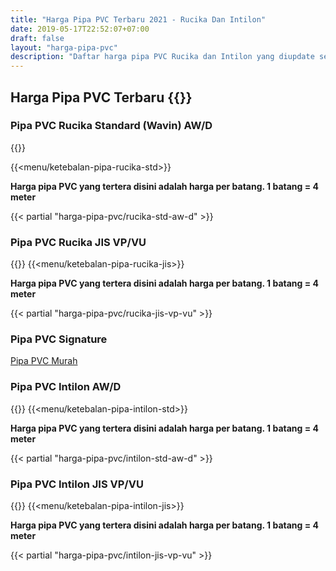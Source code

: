 ```yaml
---
title: "Harga Pipa PVC Terbaru 2021 - Rucika Dan Intilon"
date: 2019-05-17T22:52:07+07:00
draft: false
layout: "harga-pipa-pvc"
description: "Daftar harga pipa PVC Rucika dan Intilon yang diupdate secara rutin dari distributor pipa PVC terpercaya. Butuh Pipa PVC"
---
```


## Harga Pipa PVC Terbaru {{<year-now>}}

### Pipa PVC Rucika Standard (Wavin) AW/D 

{{<kontak-button>}}

{{<menu/ketebalan-pipa-rucika-std>}}

**Harga pipa PVC yang tertera disini adalah harga per batang. 1 batang = 4 meter**

{{< partial "harga-pipa-pvc/rucika-std-aw-d" >}}


### Pipa PVC Rucika JIS VP/VU

{{<kontak-button>}}
{{<menu/ketebalan-pipa-rucika-jis>}}

**Harga pipa PVC yang tertera disini adalah harga per batang. 1 batang = 4 meter**

{{< partial "harga-pipa-pvc/rucika-jis-vp-vu" >}}

### Pipa PVC Signature

<a href="../harga-pipa-pvc-signature" class="btn btn-dark text-white">Pipa PVC Murah</a>

### Pipa PVC Intilon AW/D

{{<kontak-button>}}
{{<menu/ketebalan-pipa-intilon-std>}}

**Harga pipa PVC yang tertera disini adalah harga per batang. 1 batang = 4 meter**

{{< partial "harga-pipa-pvc/intilon-std-aw-d" >}}

### Pipa PVC Intilon JIS VP/VU
{{<kontak-button>}}
{{<menu/ketebalan-pipa-intilon-jis>}}

**Harga pipa PVC yang tertera disini adalah harga per batang. 1 batang = 4 meter**

{{< partial "harga-pipa-pvc/intilon-jis-vp-vu" >}}
